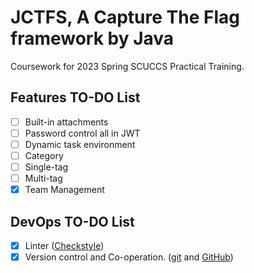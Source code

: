 # JCTFS, A Capture The Flag framework by Java

Coursework for 2023 Spring SCUCCS Practical Training.

## Features TO-DO List

- [ ] Built-in attachments 
- [ ] Password control all in JWT
- [ ] Dynamic task environment
- [ ] Category
- [ ] Single-tag
- [ ] Multi-tag
- [x] Team Management

## DevOps TO-DO List

- [x] Linter ([Checkstyle](https://checkstyle.sourceforge.io/))
- [x] Version control and Co-operation. ([git](https://git-scm.com/) and [GitHub](https://github.com))